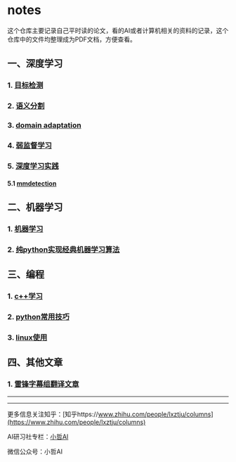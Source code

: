 # notes
这个仓库主要记录自己平时读的论文，看的AI或者计算机相关的资料的记录，这个仓库中的文件均整理成为PDF文档，方便查看。



## 一、深度学习

### 1. [目标检测](https://github.com/lxztju/notes/tree/master/目标检测)

### 2. [语义分割](https://github.com/lxztju/notes/tree/master/语义分割)


### 3. [domain adaptation](https://github.com/lxztju/notes/tree/master/domain%20adaptation)


### 4. [弱监督学习](https://github.com/lxztju/notes/tree/master/弱监督学习)

### 5. [深度学习实践](https://github.com/lxztju/notes/tree/master/深度学习实践)
#### 5.1 [mmdetection](https://github.com/lxztju/notes/tree/master/%E6%B7%B1%E5%BA%A6%E5%AD%A6%E4%B9%A0%E5%AE%9E%E8%B7%B5/%E5%B0%8F%E5%93%B2AI%E5%AD%A6mmdetection)

## 二、机器学习

### 1. [机器学习](https://github.com/lxztju/notes/tree/master/机器学习)




### 2. [纯python实现经典机器学习算法](https://github.com/lxztju/notes/tree/master/纯python实现经典机器学习算法)




## 三、编程

### 1. [c++学习](https://github.com/lxztju/notes/tree/master/c%2B%2B学习)

### 2. [python常用技巧](https://github.com/lxztju/notes/tree/master/python常用技巧)


### 3. [linux使用](https://github.com/lxztju/notes/tree/master/linux使用)



## 四、其他文章



### 1. [雷锋字幕组翻译文章](https://github.com/lxztju/notes/tree/master/雷锋字幕组翻译文章)







---

---



更多信息关注知乎：[知乎https://www.zhihu.com/people/lxztju/columns](https://www.zhihu.com/people/lxztju/columns)

AI研习社专栏：[小哲AI](https://www.yanxishe.com/column/109)

微信公众号：小哲AI

